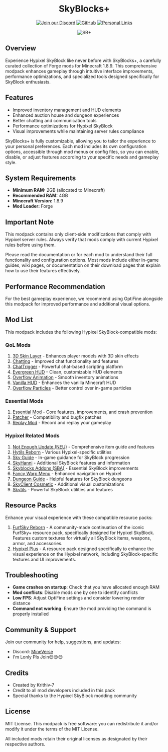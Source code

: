 <div align="center">

# SkyBlocks+
[![Join our Discord](https://img.shields.io/badge/Join%20our-Discord-7289DA?style=for-the-badge&logo=discord&logoColor=white)](https://discord.gg/uuSYkzahBj)
[![GitHub](https://img.shields.io/badge/GitHub-Repository-181717?style=for-the-badge&logo=github&logoColor=white)](https://github.com/Krithiv-7/SkyBlocksPlus)
[![Personal Links](https://img.shields.io/badge/Personal-Links-39E09B?style=for-the-badge&logo=linktree&logoColor=white)](https://links.krithiv.work)

![SB+](https://cdn.modrinth.com/data/cached_images/68bcf014f06748a40625d3aa2286736f20ca69b1_0.webp)

</div>

## Overview
Experience Hypixel SkyBlock like never before with SkyBlocks+, a carefully curated collection of Forge mods for Minecraft 1.8.9. This comprehensive modpack enhances gameplay through intuitive interface improvements, performance optimizations, and specialized tools designed specifically for SkyBlock enthusiasts.

## Features
- Improved inventory management and HUD elements
- Enhanced auction house and dungeon experiences
- Better chatting and communication tools
- Performance optimizations for Hypixel SkyBlock
- Visual improvements while maintaining server rules compliance

SkyBlocks+ is fully customizable, allowing you to tailor the experience to your personal preferences. Each mod includes its own configuration options, accessible through mod menus or config files, so you can enable, disable, or adjust features according to your specific needs and gameplay style.

## System Requirements
- **Minimum RAM:** 2GB (allocated to Minecraft)
- **Recommended RAM:** 4GB
- **Minecraft Version:** 1.8.9
- **Mod Loader:** Forge

## Important Note
This modpack contains only client-side modifications that comply with Hypixel server rules. Always verify that mods comply with current Hypixel rules before using them.

Please read the documentation or for each mod to understand their full functionality and configuration options. Most mods include either in-game guides, wiki pages, or documentation on their download pages that explain how to use their features effectively.

## Performance Recommendation
For the best gameplay experience, we recommend using OptiFine alongside this modpack for improved performance and additional visual options.

## Mod List
This modpack includes the following Hypixel SkyBlock-compatible mods:

### QoL Mods
1. [3D Skin Layer](https://modrinth.com/mod/3dskinlayers) - Enhances player models with 3D skin effects
2. [Chatting](https://modrinth.com/mod/chatting) - Improved chat functionality and features
3. [ChatTrigger](https://modrinth.com/mod/chattriggers) - Powerful chat-based scripting platform
4. [Evergreen HUD](https://modrinth.com/mod/evergreenhud) - Clean, customizable HUD elements
5. [Overflow Animation](https://modrinth.com/mod/animations) - Smooth inventory animations
6. [Vanilla HUD](https://modrinth.com/mod/vanillahud) - Enhances the vanilla Minecraft HUD
7. [Overflow Particles](https://modrinth.com/mod/overflowparticles) - Better control over in-game particles

### Essential Mods
1. [Essential Mod](https://essential.gg/) - Core features, improvements, and crash prevention
2. [Patcher](https://modrinth.com/mod/patcher) - Compatibility and bugfix patches
3. [Replay Mod](https://www.replaymod.com/) - Record and replay your gameplay

### Hypixel Related Mods
1. [Not Enough Update (NEU)](https://modrinth.com/mod/notenoughupdates) - Comprehensive item guide and features
2. [Hytils Reborn](https://modrinth.com/mod/hytils) - Various Hypixel-specific utilities
3. [Sky Guide](https://modrinth.com/mod/skyguide) - In-game guidance for SkyBlock progression
4. [SkyHanni](https://modrinth.com/mod/skyhanni) - Additional SkyBlock features and information
5. [Skyblocks Addons (SBA)](https://modrinth.com/mod/skyblockaddons-unofficial) - Essential SkyBlock improvements
6. [Fancy Warp Menu](https://modrinth.com/mod/fancy-warp-menu) - Enhanced navigation on Hypixel
7. [Dungeon Guide](https://modrinth.com/mod/dungeons-guide) - Helpful features for SkyBlock dungeons
8. [SkyClient Cosmetic](https://modrinth.com/mod/scc) - Additional visual customizations
9. [Skytils](https://github.com/Skytils/SkytilsMod) - Powerful SkyBlock utilities and features

## Resource Packs
Enhance your visual experience with these compatible resource packs:

1. [FurfSky Reborn](https://modrinth.com/resourcepack/furfsky-reborn) - A community-made continuation of the iconic FurfSky+ resource pack, specifically designed for Hypixel SkyBlock. Features custom textures for virtually all SkyBlock items, weapons, armor, and accessories.
2. [Hypixel Plus](https://modrinth.com/resourcepack/hypixel-plus) - A resource pack designed specifically to enhance the visual experience on the Hypixel network, including SkyBlock-specific textures and UI improvements.

## Troubleshooting
- **Game crashes on startup**: Check that you have allocated enough RAM
- **Mod conflicts**: Disable mods one by one to identify conflicts
- **Low FPS**: Adjust OptiFine settings and consider lowering render distance
- **Command not working**: Ensure the mod providing the command is properly installed

## Community & Support
Join our community for help, suggestions, and updates:
- Discord: [MineVerse](https://discord.gg/uuSYkzahBj)
- I'm Lonly Pls Join😊😊😊


## Credits
- Created by Krithiv-7
- Credit to all mod developers included in this pack
- Special thanks to the Hypixel SkyBlock modding community

## License
MIT License. This modpack is free software: you can redistribute it and/or modify it under the terms of the MIT License.

All included mods retain their original licenses as designated by their respective authors.
